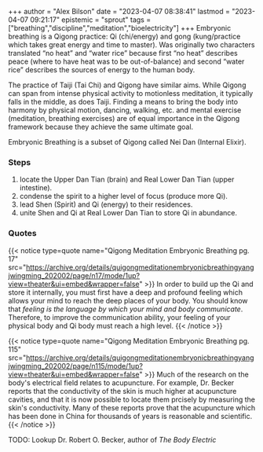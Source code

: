 +++
author = "Alex Bilson"
date = "2023-04-07 08:38:41"
lastmod = "2023-04-07 09:21:17"
epistemic = "sprout"
tags = ["breathing","discipline","meditation","bioelectricity"]
+++
Embryonic breathing is a Qigong practice: Qi (chi/energy) and gong (kung/practice which takes great energy and time to master). Was originally two characters translated “no heat” and “water rice” because first “no heat” describes peace (where to have heat was to be out-of-balance) and second “water rice” describes the sources of energy to the human body.

The practice of Taiji (Tai Chi) and Qigong have similar aims. While Qigong can span from intense physical activity to motionless meditation, it typically falls in the middle, as does Taiji. Finding a means to bring the body into harmony by physical motion, dancing, walking, etc. and mental exercise (meditation, breathing exercises) are of equal importance in the Qigong framework because they achieve the same ultimate goal.

Embryonic Breathing is a subset of Qigong called Nei Dan (Internal Elixir).

### Steps

1. locate the Upper Dan Tian (brain) and Real Lower Dan Tian (upper intestine).
2. condense the spirit to a higher level of focus (produce more Qi).
3. lead Shen (Spirit) and Qi (energy) to their residences.
4. unite Shen and Qi at Real Lower Dan Tian to store Qi in abundance.


### Quotes

{{< notice type=quote name="Qigong Meditation Embryonic Breathing pg. 17" src="https://archive.org/details/quigongmeditationembryonicbreathingyangjwingming_202002/page/n17/mode/1up?view=theater&ui=embed&wrapper=false" >}}
In order to build up the Qi and store it internally, you must first have a deep and profound feeling which allows your mind to reach the deep places of your body. You should know that _feeling is the language by which your mind and body communicate_. Therefore, to improve the communication ability, your feeling of your physical body and Qi body must reach a high level.
{{< /notice >}}

{{< notice type=quote name="Qigong Meditation Embryonic Breathing pg. 115" src="https://archive.org/details/quigongmeditationembryonicbreathingyangjwingming_202002/page/n115/mode/1up?view=theater&ui=embed&wrapper=false" >}}
Much of the research on the body's electrical field relates to acupuncture. For example, Dr. Becker reports that the conductivity of the skin is much higher at acupuncture cavities, and that it is now possible to locate them prcisely by measuring the skin's conductivity. Many of these reports prove that the acupuncture which has been done in China for thousands of years is reasonable and scientific.
{{< /notice >}}

TODO: Lookup Dr. Robert O. Becker, author of _The Body Electric_
